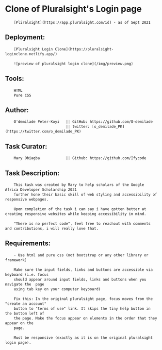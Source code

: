 # Clone of Pluralsight's Login page 
        [Pliralsight](https://app.pluralsight.com/id) - as of Sept 2021

## Deployment:
        [Pluralsight Login Clone](https://pluralsight-loginclone.netlify.app/)
        
        ![preview of pluralsight login clone](/img/preview.png)

## Tools: 
        HTML
        Pure CSS 

## Author: 
        O'demilade Peter-Koyi   || GitHub: https://github.com/O-demilade
                                || twitter: [o_demilade_PK](https://twitter.com/o_demilade_PK)

## Task Curator: 
        Mary Obiagba            || Github: https://github.com/Ifycode

## Task Description: 
        This task was created by Mary to help scholars of the Google Africa Developer Scholarship 2021 
        further hone their basic skill of web styling and accessibility of responsive webpages.

        Upon completion of the task i can say i have gotten better at creating responsive websites while keeping accessibility in mind.

        "There is no perfect code", feel free to reachout with comments and contributions, i will really love that.


## Requirements:
        - Use html and pure css (not bootstrap or any other library or framework)
    
        Make sure the input fields, links and buttons are accessible via keyboard (i.e. focus
        should appear around input fields, links and buttons when you navigate the  page
        using tab key on your computer keyboard)
    
        Fix this: In the original pluralsight page, focus moves from the "create an account"
        button to "terms of use" link. It skips the tiny help button in the bottom left of
        the page. Make the focus appear on elements in the order that they appear on the
        page.

        Must be responsive (exactly as it is on the original pluralsight login page).
